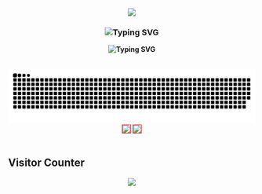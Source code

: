 <div align="center">
<img src="https://rishavanand.github.io/static/images/greetings.gif" align="center" style="height:300px;" />
</div>

### **<div align="center"><img src="https://readme-typing-svg.demolab.com?font=Fira+Code&pause=1000&width=435&lines=%E6%88%91%E6%98%AF+Jard1n%2C+%E6%AC%A2%E8%BF%8E%E6%9D%A5%E5%88%B0%E6%88%91%E7%9A%84GitHub" alt="Typing SVG" /></div>**

**<div align="center"><img src="https://readme-typing-svg.demolab.com?font=Fira+Code&pause=1000&width=435&lines=I'm+Jard1n.+Welcome+to+my+GitHub!" alt="Typing SVG" /></div>**

<br/>

<a href="https://github.com/Jard1n">
  <img src="https://raw.githubusercontent.com/Jard1n/Jard1n/output/github-contribution-grid-snake.svg" />
</a>
<br>

<div align="center">
<img src="https://github-readme-stats.vercel.app/api?username=Jard1n&show_icons=true&count_private=true&hide_border=true&theme=vue" align="center" style="height:180px; border: 1px solid red;" />
<img src="https://github-readme-stats.vercel.app/api/top-langs/?username=Jard1n&show_icons=true&count_private=true&hide_border=true&theme=vue" align="center" style="height:180px; border: 1px solid red;" />
</div>

<br/>


## Visitor Counter

<div align="center">
<img src="https://moe-counter.glitch.me/get/@Jard1n?theme=rule34" align="center" />
</div>

<br/>
